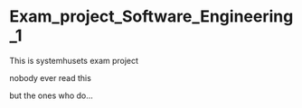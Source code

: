 # Exam_project_Software_Engineering_1

This is systemhusets exam project

nobody ever read this

but the ones who do...
